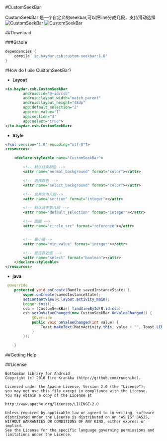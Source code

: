 #CustomSeekBar  

CustomSeekBar 是一个自定义的seekbar,可以把line分成几段，支持滑动选择
![](https://raw.githubusercontent.com/HayDar-Android/CustomSeekBar/master/a.gif "CustomSeekBar")
![](https://raw.githubusercontent.com/HayDar-Android/CustomSeekBar/master/b.gif "CustomSeekBar")

##Download

###Gradle

``` gradle
dependencies {
	compile 'io.haydar.csb:custom-seekbar:1.0'
}
```

#How do I use CustomSeekBar?

* **Layout**

``` xml
<io.haydar.csb.CustomSeekBar
        android:id="@+id/csb"
        android:layout_width="match_parent"
        android:layout_height="48dp"
        app:default_selection="2"
        app:min_value="1"
        app:section="4"
        app:select="true">
</io.haydar.csb.CustomSeekBar>
```
* **Style**


``` xml
<?xml version="1.0" encoding="utf-8"?>
<resources>

    <declare-styleable name="CustomSeekBar">

        <!-- 默认线条颜色 -->
        <attr name="normal_background" format="color"></attr>

        <!-- 选择颜色 -->
        <attr name="select_background" format="color"></attr>

        <!-- 总共分为几段-->
        <attr name="section" format="integer"></attr>

        <!-- 默认选中第几段 -->
        <attr name="default_selection" format="integer"></attr>

        <!-- 圆圈 -->
        <attr name="circle_src" format="reference"></attr>


        <!-- 最小值-->
        <attr name="min_value" format="integer"></attr>

        <!-- 是否靠近值 -->
        <attr name="select" format="boolean"></attr>
    </declare-styleable>
</resources>
```

* **java**

``` java
 @Override
    protected void onCreate(Bundle savedInstanceState) {
        super.onCreate(savedInstanceState);
        setContentView(R.layout.activity_main);
        Logger.init();
        csb = (CustomSeekBar) findViewById(R.id.csb);
        csb.setOnValueChanged(new CustomSeekBar.OnValueChanged() {
            @Override
            public void onValueChanged(int value) {
                Toast.makeText(MainActivity.this, value + "", Toast.LENGTH_SHORT).show();
            }
        });

    }
```

##Getting Help

##License

```
BottomBar library for Android
Copyright (c) 2016 Iiro Krankka (http://github.com/roughike).

Licensed under the Apache License, Version 2.0 (the "License");
you may not use this file except in compliance with the License.
You may obtain a copy of the License at

http://www.apache.org/licenses/LICENSE-2.0

Unless required by applicable law or agreed to in writing, software
distributed under the License is distributed on an "AS IS" BASIS,
WITHOUT WARRANTIES OR CONDITIONS OF ANY KIND, either express or implied.
See the License for the specific language governing permissions and
limitations under the License.
```


